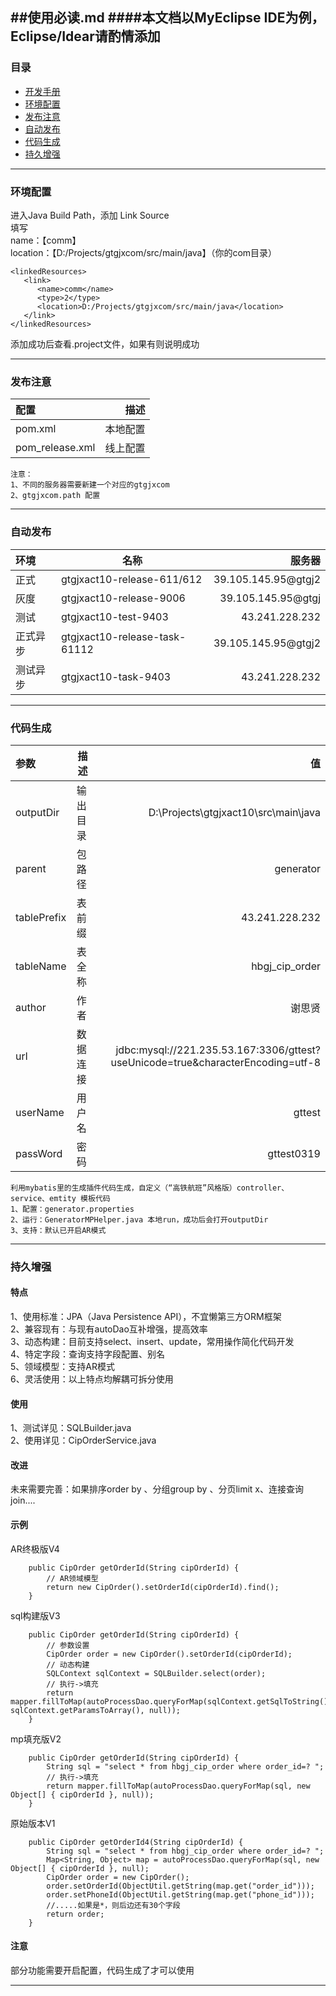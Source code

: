 ##使用必读.md
####本文档以MyEclipse IDE为例， Eclipse/Idear请酌情添加
--------

### 目录
- <a href="http://43.241.228.232:9394/doc/" target="_blank">开发手册</a>
- <a href="#md0">环境配置</a>
- <a href="#md1">发布注意</a>
- <a href="#md2">自动发布</a>
- <a href="#md3">代码生成</a>
- <a href="#md4">持久增强</a>

-------- 

<a name="md0">

### 环境配置
进入Java Build Path，添加 Link Source <br>
填写 <br>
name：【comm】 <br>
location：【D:/Projects/gtgjxcom/src/main/java】（你的com目录）<br>
```
<linkedResources>
   <link>
      <name>comm</name>
      <type>2</type>
      <location>D:/Projects/gtgjxcom/src/main/java</location>
   </link>
</linkedResources>
```
添加成功后查看.project文件，如果有则说明成功
</a>

--------

<a name="md1">

### 发布注意
|配置|描述|
|:------------------|------------------:|
| pom.xml			 |本地配置			|
| pom_release.xml	 |线上配置			|
```
注意：
1、不同的服务器需要新建一个对应的gtgjxcom
2、gtgjxcom.path 配置
```
</a>

--------

<a name="md2">

### 自动发布
|环境|名称|服务器|
|:------------------|-------------------------------|------------------:|
| 正式			 	|gtgjxact10-release-611/612		|39.105.145.95@gtgj2|
| 灰度	 			|gtgjxact10-release-9006		|39.105.145.95@gtgj |
| 测试	 			|gtgjxact10-test-9403			|43.241.228.232 	|
| 正式异步	 		|gtgjxact10-release-task-61112	|39.105.145.95@gtgj2|
| 测试异步	 		|gtgjxact10-task-9403 			|43.241.228.232 	|
</a>

--------

<a name="md3">

### 代码生成
|参数|描述|值|
|:------------------|---------------|------------------:|
| outputDir			|输出目录		|D\:\\Projects\\gtgjxact10\\src\\main\\java|
| parent	 		|包路径			|generator			|
| tablePrefix	 	|表前缀			|43.241.228.232 	|
| tableName	 		|表全称			|hbgj_cip_order		|
| author	 		|作者 			|谢思贤				|
| url				|数据连接 		|jdbc:mysql://221.235.53.167:3306/gttest?useUnicode=true&characterEncoding=utf-8 				|
| userName			|用户名 			|gttest 			|
| passWord			|密码 			|gttest0319 		|
```
利用mybatis里的生成插件代码生成，自定义（“高铁航班”风格版）controller、service、emtity 模板代码
1、配置：generator.properties
2、运行：GeneratorMPHelper.java 本地run，成功后会打开outputDir
3、支持：默认已开启AR模式
```
</a>

--------

<a name="md4">

### 持久增强

#### 特点
1、使用标准：JPA（Java Persistence API），不宜懒第三方ORM框架 <br>
2、兼容现有：与现有autoDao互补增强，提高效率<br>
3、动态构建：目前支持select、insert、update，常用操作简化代码开发 <br>
4、特定字段：查询支持字段配置、别名 <br>
5、领域模型：支持AR模式<br>
6、灵活使用：以上特点均解耦可拆分使用<br>

#### 使用
1、测试详见：SQLBuilder.java <br>
2、使用详见：CipOrderService.java

#### 改进
未来需要完善：如果排序order by 、分组group by 、分页limit x、连接查询join....

#### 示例
AR终极版V4
```
	public CipOrder getOrderId(String cipOrderId) {
		// AR领域模型
		return new CipOrder().setOrderId(cipOrderId).find();
	}
```
sql构建版V3
```
	public CipOrder getOrderId(String cipOrderId) {
		// 参数设置
		CipOrder order = new CipOrder().setOrderId(cipOrderId);
		// 动态构建
		SQLContext sqlContext = SQLBuilder.select(order);
		// 执行->填充
		return mapper.fillToMap(autoProcessDao.queryForMap(sqlContext.getSqlToString(), sqlContext.getParamsToArray(), null));
	}
```
mp填充版V2
```
	public CipOrder getOrderId(String cipOrderId) {
		String sql = "select * from hbgj_cip_order where order_id=? ";
		// 执行->填充
		return mapper.fillToMap(autoProcessDao.queryForMap(sql, new Object[] { cipOrderId }, null));
	}
```
原始版本V1
```
	public CipOrder getOrderId4(String cipOrderId) {
		String sql = "select * from hbgj_cip_order where order_id=? ";
		Map<String, Object> map = autoProcessDao.queryForMap(sql, new Object[] { cipOrderId }, null);
		CipOrder order = new CipOrder();
		order.setOrderId(ObjectUtil.getString(map.get("order_id")));
		order.setPhoneId(ObjectUtil.getString(map.get("phone_id")));
		//.....如果是*，则后边还有30个字段
		return order;
	}
```

#### 注意
部分功能需要开启配置，代码生成了才可以使用
</a>

--------